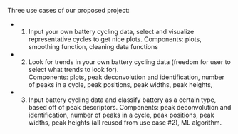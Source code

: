 Three use cases of our proposed project: 
* 1. Input your own battery cycling data, select and visualize 
representative cycles to get nice plots.
Components: plots, smoothing function, cleaning data functions  
* 2. Look for trends in your own battery cycling data (freedom for user 
to select what trends to look for).  
Components: plots, peak deconvolution and identification, number of 
peaks in a cycle, peak positions, peak widths, peak heights,  
* 3. Input battery cycling data and classify battery as a certain type, 
based off of peak descriptors.
Components: peak deconvolution and identification, number of peaks in a 
cycle, peak positions, peak widths, peak heights (all reused from use 
case #2), ML algorithm. 
